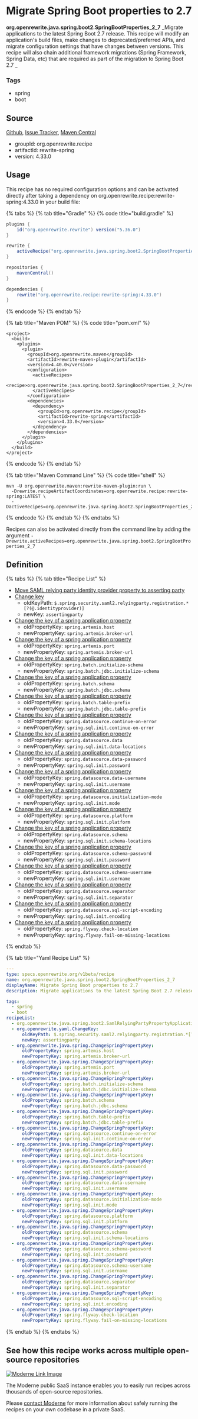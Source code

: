 # Migrate Spring Boot properties to 2.7

**org.openrewrite.java.spring.boot2.SpringBootProperties\_2\_7**
_Migrate applications to the latest Spring Boot 2.7 release. This recipe will modify an application's build files, make changes to deprecated/preferred APIs, and migrate configuration settings that have changes between versions. This recipe will also chain additional framework migrations (Spring Framework, Spring Data, etc) that are required as part of the migration to Spring Boot 2.7
_

### Tags

* spring
* boot

## Source

[Github](https://github.com/openrewrite/rewrite-spring/blob/main/src/main/resources/META-INF/rewrite/spring-boot-27.yml), [Issue Tracker](https://github.com/openrewrite/rewrite-spring/issues), [Maven Central](https://search.maven.org/artifact/org.openrewrite.recipe/rewrite-spring/4.33.0/jar)

* groupId: org.openrewrite.recipe
* artifactId: rewrite-spring
* version: 4.33.0


## Usage

This recipe has no required configuration options and can be activated directly after taking a dependency on org.openrewrite.recipe:rewrite-spring:4.33.0 in your build file:

{% tabs %}
{% tab title="Gradle" %}
{% code title="build.gradle" %}
```groovy
plugins {
    id("org.openrewrite.rewrite") version("5.36.0")
}

rewrite {
    activeRecipe("org.openrewrite.java.spring.boot2.SpringBootProperties_2_7")
}

repositories {
    mavenCentral()
}

dependencies {
    rewrite("org.openrewrite.recipe:rewrite-spring:4.33.0")
}
```
{% endcode %}
{% endtab %}

{% tab title="Maven POM" %}
{% code title="pom.xml" %}
```markup
<project>
  <build>
    <plugins>
      <plugin>
        <groupId>org.openrewrite.maven</groupId>
        <artifactId>rewrite-maven-plugin</artifactId>
        <version>4.40.0</version>
        <configuration>
          <activeRecipes>
            <recipe>org.openrewrite.java.spring.boot2.SpringBootProperties_2_7</recipe>
          </activeRecipes>
        </configuration>
        <dependencies>
          <dependency>
            <groupId>org.openrewrite.recipe</groupId>
            <artifactId>rewrite-spring</artifactId>
            <version>4.33.0</version>
          </dependency>
        </dependencies>
      </plugin>
    </plugins>
  </build>
</project>
```
{% endcode %}
{% endtab %}

{% tab title="Maven Command Line" %}
{% code title="shell" %}
```shell
mvn -U org.openrewrite.maven:rewrite-maven-plugin:run \
  -Drewrite.recipeArtifactCoordinates=org.openrewrite.recipe:rewrite-spring:LATEST \
  -DactiveRecipes=org.openrewrite.java.spring.boot2.SpringBootProperties_2_7
```
{% endcode %}
{% endtab %}
{% endtabs %}

Recipes can also be activated directly from the command line by adding the argument `-Drewrite.activeRecipes=org.openrewrite.java.spring.boot2.SpringBootProperties_2_7`

## Definition

{% tabs %}
{% tab title="Recipe List" %}
* [Move SAML relying party identity provider property to asserting party](../../../java/spring/boot2/samlrelyingpartypropertyapplicationpropertiesmove.md)
* [Change key](../../../yaml/changekey.md)
  * oldKeyPath: `$.spring.security.saml2.relyingparty.registration.*[?(@.identityprovider)]`
  * newKey: `assertingparty`
* [Change the key of a spring application property](../../../java/spring/changespringpropertykey.md)
  * oldPropertyKey: `spring.artemis.host`
  * newPropertyKey: `spring.artemis.broker-url`
* [Change the key of a spring application property](../../../java/spring/changespringpropertykey.md)
  * oldPropertyKey: `spring.artemis.port`
  * newPropertyKey: `spring.artemis.broker-url`
* [Change the key of a spring application property](../../../java/spring/changespringpropertykey.md)
  * oldPropertyKey: `spring.batch.initialize-schema`
  * newPropertyKey: `spring.batch.jdbc.initialize-schema`
* [Change the key of a spring application property](../../../java/spring/changespringpropertykey.md)
  * oldPropertyKey: `spring.batch.schema`
  * newPropertyKey: `spring.batch.jdbc.schema`
* [Change the key of a spring application property](../../../java/spring/changespringpropertykey.md)
  * oldPropertyKey: `spring.batch.table-prefix`
  * newPropertyKey: `spring.batch.jdbc.table-prefix`
* [Change the key of a spring application property](../../../java/spring/changespringpropertykey.md)
  * oldPropertyKey: `spring.datasource.continue-on-error`
  * newPropertyKey: `spring.sql.init.continue-on-error`
* [Change the key of a spring application property](../../../java/spring/changespringpropertykey.md)
  * oldPropertyKey: `spring.datasource.data`
  * newPropertyKey: `spring.sql.init.data-locations`
* [Change the key of a spring application property](../../../java/spring/changespringpropertykey.md)
  * oldPropertyKey: `spring.datasource.data-password`
  * newPropertyKey: `spring.sql.init.password`
* [Change the key of a spring application property](../../../java/spring/changespringpropertykey.md)
  * oldPropertyKey: `spring.datasource.data-username`
  * newPropertyKey: `spring.sql.init.username`
* [Change the key of a spring application property](../../../java/spring/changespringpropertykey.md)
  * oldPropertyKey: `spring.datasource.initialization-mode`
  * newPropertyKey: `spring.sql.init.mode`
* [Change the key of a spring application property](../../../java/spring/changespringpropertykey.md)
  * oldPropertyKey: `spring.datasource.platform`
  * newPropertyKey: `spring.sql.init.platform`
* [Change the key of a spring application property](../../../java/spring/changespringpropertykey.md)
  * oldPropertyKey: `spring.datasource.schema`
  * newPropertyKey: `spring.sql.init.schema-locations`
* [Change the key of a spring application property](../../../java/spring/changespringpropertykey.md)
  * oldPropertyKey: `spring.datasource.schema-password`
  * newPropertyKey: `spring.sql.init.password`
* [Change the key of a spring application property](../../../java/spring/changespringpropertykey.md)
  * oldPropertyKey: `spring.datasource.schema-username`
  * newPropertyKey: `spring.sql.init.username`
* [Change the key of a spring application property](../../../java/spring/changespringpropertykey.md)
  * oldPropertyKey: `spring.datasource.separator`
  * newPropertyKey: `spring.sql.init.separator`
* [Change the key of a spring application property](../../../java/spring/changespringpropertykey.md)
  * oldPropertyKey: `spring.datasource.sql-script-encoding`
  * newPropertyKey: `spring.sql.init.encoding`
* [Change the key of a spring application property](../../../java/spring/changespringpropertykey.md)
  * oldPropertyKey: `spring.flyway.check-location`
  * newPropertyKey: `spring.flyway.fail-on-missing-locations`

{% endtab %}

{% tab title="Yaml Recipe List" %}
```yaml
---
type: specs.openrewrite.org/v1beta/recipe
name: org.openrewrite.java.spring.boot2.SpringBootProperties_2_7
displayName: Migrate Spring Boot properties to 2.7
description: Migrate applications to the latest Spring Boot 2.7 release. This recipe will modify an application's build files, make changes to deprecated/preferred APIs, and migrate configuration settings that have changes between versions. This recipe will also chain additional framework migrations (Spring Framework, Spring Data, etc) that are required as part of the migration to Spring Boot 2.7

tags:
  - spring
  - boot
recipeList:
  - org.openrewrite.java.spring.boot2.SamlRelyingPartyPropertyApplicationPropertiesMove
  - org.openrewrite.yaml.ChangeKey:
      oldKeyPath: $.spring.security.saml2.relyingparty.registration.*[?(@.identityprovider)]
      newKey: assertingparty
  - org.openrewrite.java.spring.ChangeSpringPropertyKey:
      oldPropertyKey: spring.artemis.host
      newPropertyKey: spring.artemis.broker-url
  - org.openrewrite.java.spring.ChangeSpringPropertyKey:
      oldPropertyKey: spring.artemis.port
      newPropertyKey: spring.artemis.broker-url
  - org.openrewrite.java.spring.ChangeSpringPropertyKey:
      oldPropertyKey: spring.batch.initialize-schema
      newPropertyKey: spring.batch.jdbc.initialize-schema
  - org.openrewrite.java.spring.ChangeSpringPropertyKey:
      oldPropertyKey: spring.batch.schema
      newPropertyKey: spring.batch.jdbc.schema
  - org.openrewrite.java.spring.ChangeSpringPropertyKey:
      oldPropertyKey: spring.batch.table-prefix
      newPropertyKey: spring.batch.jdbc.table-prefix
  - org.openrewrite.java.spring.ChangeSpringPropertyKey:
      oldPropertyKey: spring.datasource.continue-on-error
      newPropertyKey: spring.sql.init.continue-on-error
  - org.openrewrite.java.spring.ChangeSpringPropertyKey:
      oldPropertyKey: spring.datasource.data
      newPropertyKey: spring.sql.init.data-locations
  - org.openrewrite.java.spring.ChangeSpringPropertyKey:
      oldPropertyKey: spring.datasource.data-password
      newPropertyKey: spring.sql.init.password
  - org.openrewrite.java.spring.ChangeSpringPropertyKey:
      oldPropertyKey: spring.datasource.data-username
      newPropertyKey: spring.sql.init.username
  - org.openrewrite.java.spring.ChangeSpringPropertyKey:
      oldPropertyKey: spring.datasource.initialization-mode
      newPropertyKey: spring.sql.init.mode
  - org.openrewrite.java.spring.ChangeSpringPropertyKey:
      oldPropertyKey: spring.datasource.platform
      newPropertyKey: spring.sql.init.platform
  - org.openrewrite.java.spring.ChangeSpringPropertyKey:
      oldPropertyKey: spring.datasource.schema
      newPropertyKey: spring.sql.init.schema-locations
  - org.openrewrite.java.spring.ChangeSpringPropertyKey:
      oldPropertyKey: spring.datasource.schema-password
      newPropertyKey: spring.sql.init.password
  - org.openrewrite.java.spring.ChangeSpringPropertyKey:
      oldPropertyKey: spring.datasource.schema-username
      newPropertyKey: spring.sql.init.username
  - org.openrewrite.java.spring.ChangeSpringPropertyKey:
      oldPropertyKey: spring.datasource.separator
      newPropertyKey: spring.sql.init.separator
  - org.openrewrite.java.spring.ChangeSpringPropertyKey:
      oldPropertyKey: spring.datasource.sql-script-encoding
      newPropertyKey: spring.sql.init.encoding
  - org.openrewrite.java.spring.ChangeSpringPropertyKey:
      oldPropertyKey: spring.flyway.check-location
      newPropertyKey: spring.flyway.fail-on-missing-locations

```
{% endtab %}
{% endtabs %}

## See how this recipe works across multiple open-source repositories

[![Moderne Link Image](/.gitbook/assets/ModerneRecipeButton.png)](https://public.moderne.io/recipes/org.openrewrite.java.spring.boot2.SpringBootProperties_2_7)

The Moderne public SaaS instance enables you to easily run recipes across thousands of open-source repositories.

Please [contact Moderne](https://moderne.io/product) for more information about safely running the recipes on your own codebase in a private SaaS.
